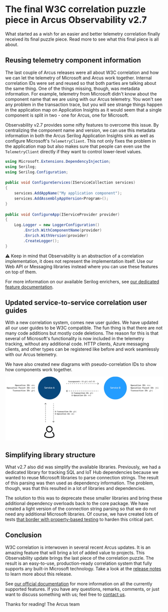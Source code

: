 # The final W3C correlation puzzle piece in Arcus Observability v2.7
What started as a wish for an easier and better telemetry correlation finally received its final puzzle piece. Read more to see what this final piece is all about.

## Reusing telemetry component information
The last couple of Arcus releases were all about W3C correlation and how we can let the telemetry of Microsoft and Arcus work together. Internal correlation IDs were set and reused so that both parties are talking about the same thing. One of the things missing, though, was metadata information. For example, telemetry from Microsoft didn't know about the component name that we are using with our Arcus telemetry. You won't see any problem in the transaction trace, but you will see strange things happen in the application map on Application Insights as it would seem that a single component is split in two - one for Arcus, one for Microsoft.

Observability v2.7 provides some nifty features to overcome this issue. By centralizing the component name and version, we can use this metadata information in both the Arcus Serilog Application Insights sink as well as configure Microsoft's `TelemetryClient`. This not only fixes the problem in the application map but also makes sure that people can even use the `TelemetryClient` directly if they want to control lower-level values.

```csharp
using Microsoft.Extensions.DependencyInjection;
using Serilog;
using Serilog.Configuration;

public void ConfigureServices(IServiceCollection services)
{
    services.AddAppName("My application component");
    services.AddAssemblyAppVersion<Program>();
}

public void ConfigureApp(IServiceProvider provider)
{
    Log.Logger = new LoggerConfiguration()
        .Enrich.WithComponentName(provider)
        .Enrich.WithVersion(provider)
        .CreateLogger();
}
```

⚠ Keep in mind that Observability is an abstraction of a correlation implementation, it does not represent the implementation itself. Use our Web API or Messaging libraries instead where you can use these features on top of them.

For more information on our available Serilog enrichers, see [our dedicated feature documentation](https://observability.arcus-azure.net/Features/telemetry-enrichment).

## Updated service-to-service correlation user guides
With a new correlation system, comes new user guides. We have updated all our user guides to be W3C compatible. The fun thing is that there are not many code additions but mostly code deletions. The reason for this is that several of Microsoft's functionality is now included in the telemetry tracking, without any additional code. HTTP clients, Azure messaging clients, and other types can be registered like before and work seamlessly with our Arcus telemetry.

We have also created new diagrams with pseudo-correlation IDs to show how components work together.

![W3C API diagram](media/w3c-api-diagram.png)

## Simplifying library structure
What v2.7 also did was simplify the available libraries. Previously, we had a dedicated library for tracking SQL and IoT Hub dependencies because we wanted to reuse Microsoft libraries to parse connection strings. The result of this parsing was then used as dependency information. The problem, though, was that this resulted in a lot of libraries and dependencies.

The solution to this was to deprecate these smaller libraries and bring these additional dependency overloads back to the core package. We have created a light version of the connection string parsing so that we do not need any additional Microsoft libraries. Of course, we have created lots of tests [that border with property-based testing](https://www.codit.eu/blog/data-driven-testing-as-a-step-towards-property-based-testing/) to harden this critical part.

## Conclusion
W3C correlation is interwoven in several recent Arcus updates. It is an amazing feature that will bring a lot of added value to projects. This Observability update brings the last piece of the correlation puzzle. The result is an easy-to-use, production-ready correlation system that fully supports any built-in Microsoft technology. Take a look at the [release notes](https://github.com/arcus-azure/arcus.observability/releases/tag/v2.7.0) to learn more about this release.

See [our official documentation](https://observability.arcus-azure.net/) for more information on all the currently supported features.
If you have any questions, remarks, comments, or just want to discuss something with us; feel free to [contact us](https://github.com/arcus-azure/arcus.observability/issues/new/choose).

Thanks for reading!
The Arcus team